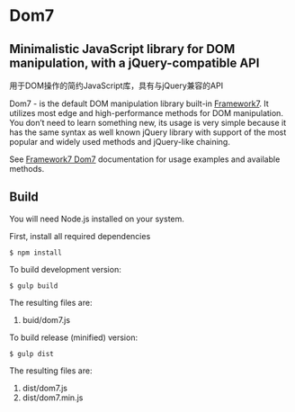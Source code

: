 # Dom7

## Minimalistic JavaScript library for DOM manipulation, with a jQuery-compatible API

用于DOM操作的简约JavaScript库，具有与jQuery兼容的API

Dom7 - is the default DOM manipulation library built-in [Framework7](http://framework7.io). It utilizes most edge and high-performance methods for DOM manipulation. You don’t need to learn something new, its usage is very simple because it has the same syntax as well known jQuery library with support of the most popular and widely used methods and jQuery-like chaining.

See [Framework7 Dom7](http://framework7.io/docs/dom.html) documentation for usage examples and available methods.

## Build

You will need Node.js installed on your system.

First, install all required dependencies
```
$ npm install
```

To build development version:
```
$ gulp build
```

The resulting files are:

  1. buid/dom7.js

To build release (minified) version:
```
$ gulp dist
```

The resulting files are:

  1. dist/dom7.js
  1. dist/dom7.min.js
